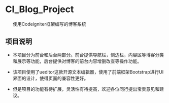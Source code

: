 # CI_Blog_Project

&nbsp;&nbsp;&nbsp;&nbsp;&nbsp;
使用Codeigniter框架编写的博客系统

## 项目说明

* 本项目分为前台和后台两部分。前台提供导航栏，侧边栏，内容区等博客分类和展示等功能，后台提供对博客的前台内容增删改查等操作功能。

* 该项目使用了ueditor这款开源文本编辑器，使用了前端框架Bootstrap进行UI界面的设计，使得页面的兼容性更好。

* 但是项目的功能有待扩展，灵活性有待提高，欢迎各位同行提出宝贵意见和建议。
